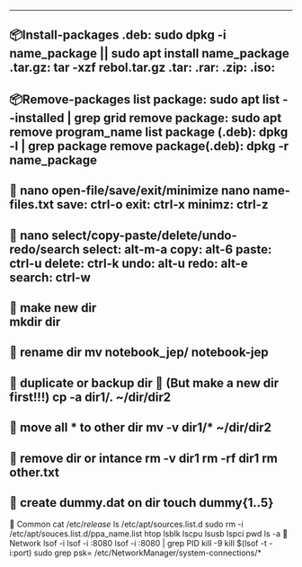 -----------------------------
📦Install-packages
.deb: sudo dpkg -i name_package || sudo apt install name_package
.tar.gz: tar -xzf rebol.tar.gz
.tar:
.rar:
.zip:
.iso:
-----------------------------
📦Remove-packages
list package: sudo apt list --installed | grep grid
remove package: sudo apt remove program_name
list package (.deb): dpkg -l | grep package
remove package(.deb): dpkg -r name_package
-----------------------------
🎏 nano open-file/save/exit/minimize
nano name-files.txt
save: ctrl-o
exit: ctrl-x
minimz: ctrl-z
-----------------------------
🎏 nano select/copy-paste/delete/undo-redo/search
select: alt-m-a
copy: alt-6
paste: ctrl-u
delete: ctrl-k
undo: alt-u
redo: alt-e
search: ctrl-w
---------------------------
🍕 make new dir  
mkdir dir
---------------------------
🍕 rename dir
mv notebook_jep/ notebook-jep
---------------------------
🍕 duplicate or backup dir 
🍕 (But make a new dir first!!!)
cp -a dir1/. ~/dir/dir2
---------------------------
🍕 move all * to other dir
mv -v dir1/* ~/dir/dir2
---------------------------
🍕 remove dir or intance
rm -v dir1
rm -rf dir1
rm other.txt
----------------------------
🎏 create dummy.dat on dir
touch dummy{1..5}
---------------------------
🎏 Common
cat /etc/*release*
ls /etc/apt/sources.list.d
sudo rm -i /etc/apt/souces.list.d/ppa_name.list
htop
lsblk
lscpu
lsusb
lspci
pwd
ls -a
🎏 Network 
lsof -i
lsof -i :8080
lsof -i :8080 | grep PID
kill -9 <PID>
kill $(lsof -t -i:port)
sudo grep psk= /etc/NetworkManager/system-connections/*
